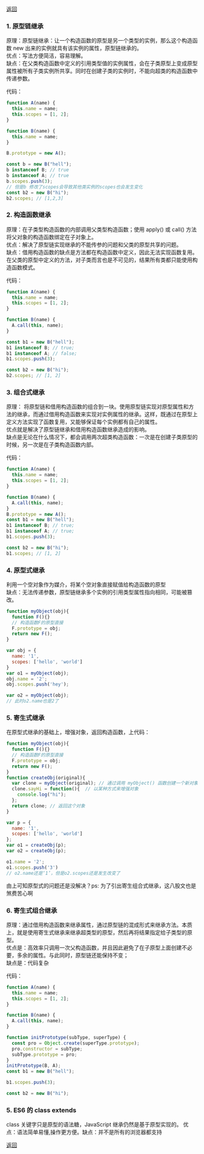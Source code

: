 [返回](./js.md)

### 1. 原型链继承

原理：原型链继承：让一个构造函数的原型是另一个类型的实例，那么这个构造函数 new 出来的实例就具有该实例的属性，原型链继承的。\
优点：写法方便简洁，容易理解。\
缺点：在父类构造函数中定义的引用类型值的实例属性，会在子类原型上变成原型属性被所有子类实例所共享。同时在创建子类的实例时，不能向超类的构造函数中传递参数。

代码：

```javascript
function A(name) {
  this.name = name;
  this.scopes = [1, 2];
}

function B(name) {
  this.name = name;
}

B.prototype = new A();

const b = new B("hell");
b instanceof B; // true
b instanceof A; // true
b.scopes.push(3);
// 但是b 修改了scopes会导致其他类实例的scopes也会发生变化
const b2 = new B("hi");
b2.scopes; // [1,2,3]
```

### 2. 构造函数继承

原理：在子类型构造函数的内部调用父类型构造函数；使用 apply() 或 call() 方法将父对象的构造函数绑定在子对象上。\
优点：解决了原型链实现继承的不能传参的问题和父类的原型共享的问题。\
缺点：借用构造函数的缺点是方法都在构造函数中定义，因此无法实现函数复用。在父类的原型中定义的方法，对子类而言也是不可见的，结果所有类都只能使用构造函数模式。

代码：

```javascript
function A(name) {
  this.name = name;
  this.scopes = [1, 2];
}

function B(name) {
  A.call(this, name);
}

const b1 = new B("hell");
b1 instanceof B; // true;
b1 instanceof A; // false;
b1.scopes.push(3);

const b2 = new B("hi");
b2.scopes; // [1, 2]
```

### 3. 组合式继承

原理： 将原型链和借用构造函数的组合到一块。使用原型链实现对原型属性和方法的继承，而通过借用构造函数来实现对实例属性的继承。这样，既通过在原型上定义方法实现了函数复用，又能够保证每个实例都有自己的属性。\
优点就是解决了原型链继承和借用构造函数继承造成的影响。\
缺点是无论在什么情况下，都会调用两次超类构造函数：一次是在创建子类原型的时候，另一次是在子类构造函数内部。

代码：

```javascript
function A(name) {
  this.name = name;
  this.scopes = [1, 2];
}

function B(name) {
  A.call(this, name);
}
B.prototype = new A();
const b1 = new B("hell");
b1 instanceof B; // true;
b1 instanceof A; // true;
b1.scopes.push(3);

const b2 = new B("hi");
b1.scopes; // [1, 2]
```

### 4. 原型式继承

利用一个空对象作为媒介，将某个空对象直接赋值给构造函数的原型\
缺点：无法传递参数，原型链继承多个实例的引用类型属性指向相同，可能被篡改。
```javascript
function myObject(obj){
  function F(){}
  // 构造函数F的原型直接
  F.prototype = obj;
  return new F();
}

var obj = {
  name: '1',
  scopes: ['hello', 'world']
}
var o1 = myObject(obj);
obj.name = '2';
obj.scopes.push('hey');

var o2 = myObject(obj);
// 此时o2.name也是2了
```

### 5. 寄生式继承

在原型式继承的基础上，增强对象，返回构造函数，上代码：
```javascript
function myObject(obj){
  function F(){}
  // 构造函数F的原型直接
  F.prototype = obj;
  return new F();
}
function createObj(original){
  var clone = myObject(original); // 通过调用 myObject() 函数创建一个新对象
  clone.sayHi = function(){  // 以某种方式来增强对象
    console.log("hi");
  };
  return clone; // 返回这个对象
}

var p = {
  name: '1',
  scopes: ['hello', 'world']
};
var o1 = createObj(p);
var o2 = createObj(p);

o1.name = '2';
o1.scopes.push('3')
// o2.name还是‘1’，但是o2.scopes还是发生改变了
```
由上可知原型式的问题还是没解决？ps: 为了引出寄生组合式继承，这八股文也是煞费苦心啊
### 6. 寄生式组合继承

原理：通过借用构造函数来继承属性，通过原型链的混成形式来继承方法。本质上，就是使用寄生式继承来继承超类型的原型，然后再将结果指定给子类型的原型。\
优点是：高效率只调用一次父构造函数，并且因此避免了在子原型上面创建不必要，多余的属性。与此同时，原型链还能保持不变；\
缺点是：代码复杂

代码：

```javascript
function A(name) {
  this.name = name;
  this.scopes = [1, 2];
}

function B(name) {
  A.call(this, name);
}

function initPrototype(subType, superType) {
  const pro = Object.create(superType.prototype);
  pro.constructor = subType;
  subType.prototype = pro;
}
initPrototype(B, A);
const b1 = new B("hell");

b1.scopes.push(3);

const b2 = new B("hi");
```

### 5. ES6 的 class extends

class 关键字只是原型的语法糖，JavaScript 继承仍然是基于原型实现的。 优点：语法简单易懂,操作更方便。缺点：并不是所有的浏览器都支持

[返回](./js.md)
